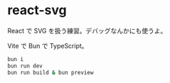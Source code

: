 # react-svg

React で SVG を扱う練習。デバッグなんかにも使うよ。

Vite で Bun で TypeScript。

```sh
bun i
bun run dev
bun run build & bun preview
```
